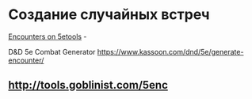 # Создание случайных встреч

[Encounters on 5etools](https://5etools.com/encountergen.html) - 

D&D 5e Combat Generator https://www.kassoon.com/dnd/5e/generate-encounter/

http://tools.goblinist.com/5enc
---------------------------
